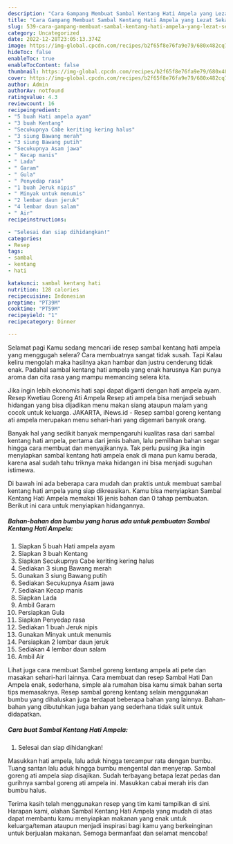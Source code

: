 ```yaml
---
description: "Cara Gampang Membuat Sambal Kentang Hati Ampela yang Lezat Sekali"
title: "Cara Gampang Membuat Sambal Kentang Hati Ampela yang Lezat Sekali"
slug: 539-cara-gampang-membuat-sambal-kentang-hati-ampela-yang-lezat-sekali
category: Uncategorized
date: 2022-12-28T23:05:13.374Z
image: https://img-global.cpcdn.com/recipes/b2f65f8e76fa9e79/680x482cq70/sambal-kentang-hati-ampela-foto-resep-utama.jpg
hideToc: false
enableToc: true
enableTocContent: false
thumbnail: https://img-global.cpcdn.com/recipes/b2f65f8e76fa9e79/680x482cq70/sambal-kentang-hati-ampela-foto-resep-utama.jpg
cover: https://img-global.cpcdn.com/recipes/b2f65f8e76fa9e79/680x482cq70/sambal-kentang-hati-ampela-foto-resep-utama.jpg
author: Admin
authorAv: notfound
ratingvalue: 4.3
reviewcount: 16
recipeingredient:
- "5 buah Hati ampela ayam"
- "3 buah Kentang"
- "Secukupnya Cabe keriting kering halus"
- "3 siung Bawang merah"
- "3 siung Bawang putih"
- "Secukupnya Asam jawa"
- " Kecap manis"
- " Lada"
- " Garam"
- " Gula"
- " Penyedap rasa"
- "1 buah Jeruk nipis"
- " Minyak untuk menumis"
- "2 lembar daun jeruk"
- "4 lembar daun salam"
- " Air"
recipeinstructions:

- "Selesai dan siap dihidangkan!"
categories:
- Resep
tags:
- sambal
- kentang
- hati

katakunci: sambal kentang hati 
nutrition: 128 calories
recipecuisine: Indonesian
preptime: "PT39M"
cooktime: "PT59M"
recipeyield: "1"
recipecategory: Dinner

---
```



Selamat pagi Kamu sedang mencari ide resep sambal kentang hati ampela yang menggugah selera? Cara membuatnya sangat tidak susah. Tapi Kalau keliru mengolah maka hasilnya akan hambar dan justru cenderung tidak enak. Padahal sambal kentang hati ampela yang enak harusnya Kan punya aroma dan cita rasa yang mampu memancing selera kita.


Jika ingin lebih ekonomis hati sapi dapat diganti dengan hati ampela ayam. Resep Kwetiau Goreng Ati Ampela Resep ati ampela bisa menjadi sebuah hidangan yang bisa dijadikan menu makan siang ataupun malam yang cocok untuk keluarga. JAKARTA, iNews.id - Resep sambal goreng kentang ati ampela merupakan menu sehari-hari yang digemari banyak orang.

Banyak hal yang sedikit banyak mempengaruhi kualitas rasa dari sambal kentang hati ampela, pertama dari jenis bahan, lalu pemilihan bahan segar hingga cara membuat dan menyajikannya. Tak perlu pusing jika ingin menyiapkan sambal kentang hati ampela enak di mana pun kamu berada, karena asal sudah tahu triknya maka hidangan ini bisa menjadi suguhan istimewa.


Di bawah ini ada beberapa cara mudah dan praktis untuk membuat sambal kentang hati ampela yang siap dikreasikan. Kamu bisa menyiapkan Sambal Kentang Hati Ampela memakai 16 jenis bahan dan 0 tahap pembuatan. Berikut ini cara untuk menyiapkan hidangannya.

<!--inarticleads1-->

##### Bahan-bahan dan bumbu yang harus ada untuk pembuatan Sambal Kentang Hati Ampela:

1. Siapkan 5 buah Hati ampela ayam
1. Siapkan 3 buah Kentang
1. Siapkan Secukupnya Cabe keriting kering halus
1. Sediakan 3 siung Bawang merah
1. Gunakan 3 siung Bawang putih
1. Sediakan Secukupnya Asam jawa
1. Sediakan  Kecap manis
1. Siapkan  Lada
1. Ambil  Garam
1. Persiapkan  Gula
1. Siapkan  Penyedap rasa
1. Sediakan 1 buah Jeruk nipis
1. Gunakan  Minyak untuk menumis
1. Persiapkan 2 lembar daun jeruk
1. Sediakan 4 lembar daun salam
1. Ambil  Air


Lihat juga cara membuat Sambel goreng kentang ampela ati pete dan masakan sehari-hari lainnya. Cara membuat dan resep Sambal Hati Dan Ampela enak, sederhana, simple ala rumahan bisa kamu simak bahan serta tips memasaknya. Resep sambal goreng kentang selain menggunakan bumbu yang dihaluskan juga terdapat beberapa bahan yang lainnya. Bahan-bahan yang dibutuhkan juga bahan yang sederhana tidak sulit untuk didapatkan. 

<!--inarticleads2-->

##### Cara buat Sambal Kentang Hati Ampela:


1. Selesai dan siap dihidangkan!

Masukkan hati ampela, lalu aduk hingga tercampur rata dengan bumbu. Tuang santan lalu aduk hingga bumbu mengental dan menyerap. Sambal goreng ati ampela siap disajikan. Sudah terbayang betapa lezat pedas dan gurihnya sambal goreng ati ampela ini. Masukkan cabai merah iris dan bumbu halus. 

Terima kasih telah menggunakan resep yang tim kami tampilkan di sini. Harapan kami, olahan Sambal Kentang Hati Ampela yang mudah di atas dapat membantu kamu menyiapkan makanan yang enak untuk keluarga/teman ataupun menjadi inspirasi bagi kamu yang berkeinginan untuk berjualan makanan. Semoga bermanfaat dan selamat mencoba!
